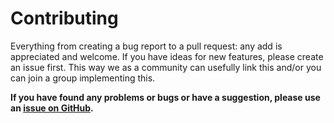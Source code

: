 # Contributing

Everything from creating a bug report to a pull request: any add is
appreciated and welcome. If you have ideas for new features, please create
an issue first. This way we as a community can usefully link this and/or
you can join a group implementing this.

**If you have found any problems or bugs or have a suggestion, please use an [issue on GitHub](https://github.com/Quantorio/BrowserOS/issues/new).**
